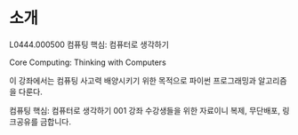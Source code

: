 # 소개

L0444.000500 컴퓨팅 핵심: 컴퓨터로 생각하기

Core Computing: Thinking with Computers

이 강좌에서는 컴퓨팅 사고력 배양시키기 위한 목적으로 파이썬 프로그래밍과 알고리즘을 다룬다.

컴퓨팅 핵심: 컴퓨터로 생각하기 001 강좌 수강생들을 위한 자료이니 복제, 무단배포, 링크공유를 금합니다.


```{tableofcontents}
```